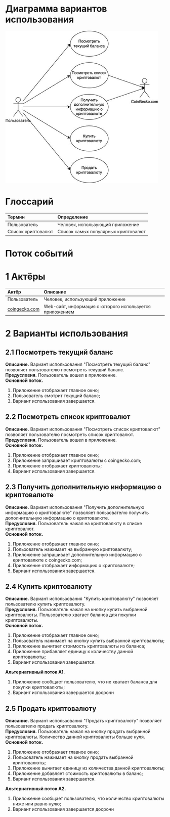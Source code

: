 # Диаграмма вариантов использования

![Диаграмма вариантов использования](./assets/UseCase.jpg)

# Глоссарий

| Термин | Определение |
|:--|:--|
| Пользователь | Человек, использующий приложение |
| Список криптовалют | Список самых популярных криптовалют |

# Поток событий 


# 1 Актёры

| Актёр | Описание |
|:--|:--|
| Пользователь | Человек, использующий приложение |
| [coingecko.com](https://www.coingecko.com/) | Web-сайт, информация с которого используется приложением |


# 2 Варианты использования


## 2.1 Посмотреть текущий баланс

**Описание.** Вариант использования "Посмотреть текущий баланс" позволяет пользователю посмотреть текущий баланс.  
**Предусловия.** Пользователь вошел в приложение.  
**Основной поток.**
1. Приложение отображает главное окно;
2. Пользователь смотрит текущий баланс;
3. Вариант использования завершается.

## 2.2 Посмотреть список криптовалют

**Описание.** Вариант использования "Посмотреть список криптовалют" позволяет пользователю посмотреть список криптовалют.  
**Предусловия.** Пользователь вошел в приложение.  
**Основной поток.**
1. Приложение отображает главное окно;
2. Приложение запрашивает криптовалюты с coingecko.com;
3. Приложение отображает криптовалюты;
4. Вариант использования завершается.

## 2.3 Получить дополнительную информацию о криптовалюте

**Описание.** Вариант использования "Получить дополнительную информацию о криптовалюте" позволяет пользователю получить дополнительную информацию о криптовалюте.  
**Предусловия.** Пользователь нажал на криптовалюту в списке криптовалют.  
**Основной поток.**
1. Приложение отображает главное окно;
2. Пользователь нажимает на выбранную криптовалюту;
3. Приложение запрашивает дополнительную информацию о криптовалюте с coingecko.com;
4. Приложение отображает информацию о криптовалюте;
5. Вариант использования завершается.

## 2.4 Купить криптовалюту

**Описание.** Вариант использования "Купить криптовалюту" позволяет пользователю купить криптовалюту.  
**Предусловия.** Пользователь нажал на кнопку купить выбранной криптовалюты. Пользователю хватает баланса для покупки криптовалюты.  
**Основной поток.**
1. Приложение отображает главное окно;
2. Пользователь нажимает на кнопку купить выбранной криптовалюты;
3. Приложение вычитает стоимость криптовалюты из баланса;
4. Приложение прибавляет единицу к количеству данной криптовалюты;
5. Вариант использования завершается.

**Альтернативный поток А1.**
1. Приложение сообщает пользователю, что не хватает баланса для покупки криптовалюты;
2. Вариант использования завершается досрочн

## 2.5 Продать криптовалюту

**Описание.** Вариант использования "Продать криптовалюту" позволяет пользователю продать криптовалюту.  
**Предусловия.** Пользователь нажал на кнопку продать выбранной криптовалюты. Количество данной криптовалюты больше нуля.  
**Основной поток.**
1. Приложение отображает главное окно;
2. Пользователь нажимает на кнопку продать выбранной криптовалюты;
3. Приложение вычитает единицу из количества данной криптовалюты;
4. Приложение добавляет стоимость криптовалюты в баланс;
5. Вариант использования завершается.

**Альтернативный поток А2.**
1. Приложение сообщает пользователю, что количество криптовалюты ниже или равно нулю;
2. Вариант использования завершается досрочн
